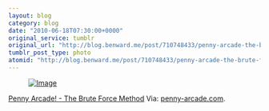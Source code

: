 ```yaml
---
layout: blog
category: blog
date: "2010-06-18T07:30:00+0000"
original_service: tumblr
original_url: "http://blog.benward.me/post/710748433/penny-arcade-the-brute-force-method"
tumblr_post_type: photo
atomid: "http://blog.benward.me/post/710748433/penny-arcade-the-brute-force-method"
---
```

<figure class="photo">
  <a href="http://www.penny-arcade.com/comic/2010/6/18/brute-force-method/"><img src="http://benward.me/res/tumblr/media/710748433/0.jpg" alt="Image"></a>
</figure>

<a href="http://www.penny-arcade.com/comic/2010/6/18/brute-force-method/">Penny Arcade! - The Brute Force Method</a>
Via: [penny-arcade.com](http://www.penny-arcade.com/comic/2010/6/18/brute-force-method/).